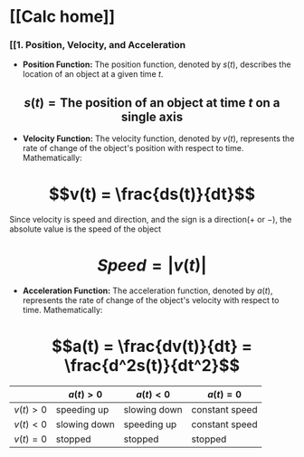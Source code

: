 # [[Calc home]]

### [[1. Position, Velocity, and Acceleration

* **Position Function:**  The position function, denoted by $s(t)$, describes the location of an object at a given time $t$.
## $$s(t) = \text{The position of an object at time }t \text{ on a single axis}$$
* **Velocity Function:** The velocity function, denoted by $v(t)$, represents the rate of change of the object's position with respect to time. Mathematically: 
# $$v(t) = \frac{ds(t)}{dt}$$
Since velocity is speed and direction, and the sign is a direction($+$ or $-$), the absolute value is the speed of the object

# $$Speed = |v(t)|$$

* **Acceleration Function:** The acceleration function, denoted by $a(t)$, represents the rate of change of the object's velocity with respect to time. Mathematically:
# $$a(t) = \frac{dv(t)}{dt} = \frac{d^2s(t)}{dt^2}$$

|          | $a(t)>0$     | $a(t)<0$     | $a(t)=0$       |
| -------- | ------------ | ------------ | -------------- |
| $v(t)>0$ | speeding up  | slowing down | constant speed |
| $v(t)<0$ | slowing down | speeding up  | constant speed |
| $v(t)=0$ | stopped      | stopped      | stopped        |
